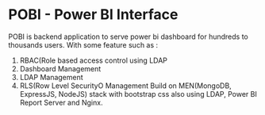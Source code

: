 # POBI - Power BI Interface

POBI is backend application to serve power bi dashboard for hundreds to thousands users. 
With some feature such as :
1. RBAC(Role based access control using LDAP
2. Dashboard Management
3. LDAP Management
4. RLS(Row Level SecurityO Management 
Build on MEN(MongoDB, ExpressJS, NodeJS) stack with bootstrap css also using LDAP, Power BI Report Server and Nginx.
